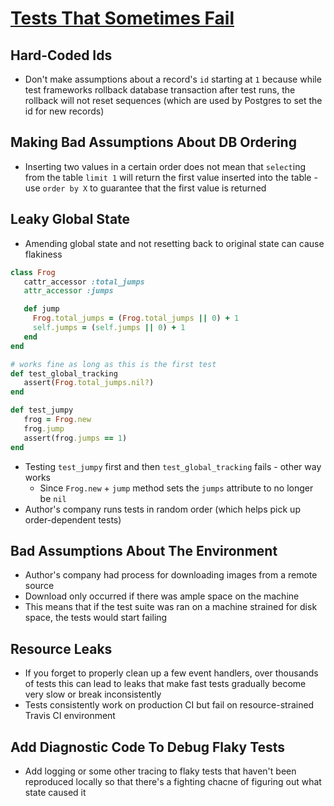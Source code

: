 # [Tests That Sometimes Fail](https://samsaffron.com/archive/2019/05/15/tests-that-sometimes-fail)

## Hard-Coded Ids

* Don't make assumptions about a record's `id` starting at `1` because while test frameworks rollback database transaction after test runs, the rollback will not reset sequences (which are used by Postgres to set the id for new records)

## Making Bad Assumptions About DB Ordering

* Inserting two values in a certain order does not mean that `select`ing from the table `limit 1` will return the first value inserted into the table - use `order by X` to guarantee that the first value is returned

## Leaky Global State

* Amending global state and not resetting back to original state can cause flakiness

```ruby
class Frog
   cattr_accessor :total_jumps
   attr_accessor :jumps

   def jump
     Frog.total_jumps = (Frog.total_jumps || 0) + 1
     self.jumps = (self.jumps || 0) + 1
   end
end

# works fine as long as this is the first test
def test_global_tracking
   assert(Frog.total_jumps.nil?)
end

def test_jumpy
   frog = Frog.new
   frog.jump
   assert(frog.jumps == 1)
end
```

* Testing `test_jumpy` first and then `test_global_tracking` fails - other way works
  * Since `Frog.new` + `jump` method sets the `jumps` attribute to no longer be `nil`
* Author's company runs tests in random order (which helps pick up order-dependent tests)

## Bad Assumptions About The Environment

* Author's company had process for downloading images from a remote source
* Download only occurred if there was ample space on the machine
* This means that if the test suite was ran on a machine strained for disk space, the tests would start failing

## Resource Leaks

* If you forget to properly clean up a few event handlers, over thousands of tests this can lead to leaks that make fast tests gradually become very slow or break inconsistently
* Tests consistently work on production CI but fail on resource-strained Travis CI environment

## Add Diagnostic Code To Debug Flaky Tests

* Add logging or some other tracing to flaky tests that haven't been reproduced locally so that there's a fighting chacne of figuring out what state caused it
